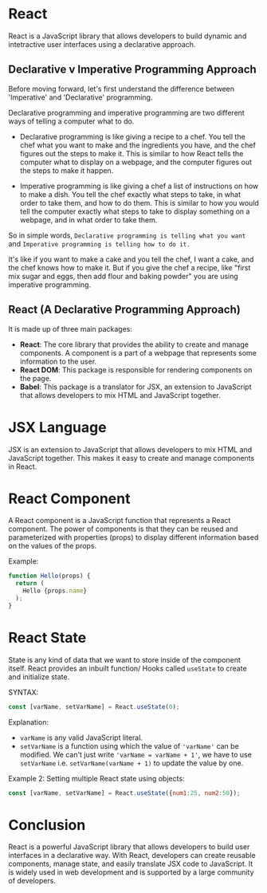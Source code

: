 # React
React is a JavaScript library that allows developers to build dynamic and intetractive user interfaces using a declarative approach.

## Declarative v Imperative Programming Approach
Before moving forward, let's first understand the difference between 'Imperative' and 'Declarative' programming.

Declarative programming and imperative programming are two different ways of telling a computer what to do.

- Declarative programming is like giving a recipe to a chef. You tell the chef what you want to make and the ingredients you have, and the chef figures out the steps to make it. This is similar to how React tells the computer what to display on a webpage, and the computer figures out the steps to make it happen.

- Imperative programming is like giving a chef a list of instructions on how to make a dish. You tell the chef exactly what steps to take, in what order to take them, and how to do them. This is similar to how you would tell the computer exactly what steps to take to display something on a webpage, and in what order to take them.

So in simple words, `Declarative programming is telling what you want` and `Imperative programming is telling how to do it.`

It's like if you want to make a cake and you tell the chef, I want a cake, and the chef knows how to make it. But if you give the chef a recipe, like "first mix sugar and eggs, then add flour and baking powder" you are using imperative programming.


## React (A Declarative Programming Approach)
It is made up of three main packages:

- **React**: The core library that provides the ability to create and manage components. A component is a part of a webpage that represents some information to the user.
- **React DOM**: This package is responsible for rendering components on the page.
- **Babel**: This package is a translator for JSX, an extension to JavaScript that allows developers to mix HTML and JavaScript together.

# JSX Language
JSX is an extension to JavaScript that allows developers to mix HTML and JavaScript together. This makes it easy to create and manage components in React.

# React Component
A React component is a JavaScript function that represents a React component. The power of components is that they can be reused and parameterized with properties (props) to display different information based on the values of the props.

Example:
```js
function Hello(props) {
  return (
    Hello {props.name}
  );
}
```


# React State
State is any kind of data that we want to store inside of the component itself. React provides an inbuilt function/ Hooks called `useState` to create and initialize state.

SYNTAX:
```js
const [varName, setVarName] = React.useState(0);
```

Explanation:
- `varName` is any valid JavaScript literal.
- `setVarName` is a function using which the value of `'varName'` can be modified. We can't just write `'varName = varName + 1'`, we have to use `setVarName` i.e. `setVarName(varName + 1)` to update the value by one.

Example 2:
Setting multiple React state using objects:
```js
const [varName, setVarName] = React.useState({num1:25, num2:50});
```


# Conclusion
React is a powerful JavaScript library that allows developers to build user interfaces in a declarative way. With React, developers can create reusable components, manage state, and easily translate JSX code to JavaScript. It is widely used in web development and is supported by a large community of developers.
